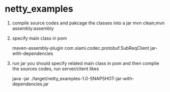 # netty_examples

1. compile source codes and pakcage the classes into a jar
    mvn clean;mvn assembly:assembly

2. specify main class in pom

	 <plugins>
            <plugin>
                <artifactId>maven-assembly-plugin</artifactId>
                <configuration>
                    <archive>
                        <manifest>
                            <!--
                            <mainClass>com.xiami.chat.SecureChatClient</mainClass>
                             -->
                            <!--
                            <mainClass>com.xiami.codec.pojo.SubReqClient</mainClass>
                             -->
                            <mainClass>com.xiami.codec.protobuf.SubReqClient</mainClass>
                        </manifest>
                    </archive>
                    <descriptorRefs>
                        <descriptorRef>jar-with-dependencies</descriptorRef>
                    </descriptorRefs>
                </configuration>
            </plugin>
        </plugins>

3. run jar
   you should specify related main class in pom and then complie the sources codes, run server/client likes
   
   java -jar ./target/netty_examples-1.0-SNAPSHOT-jar-with-dependencies.jar
